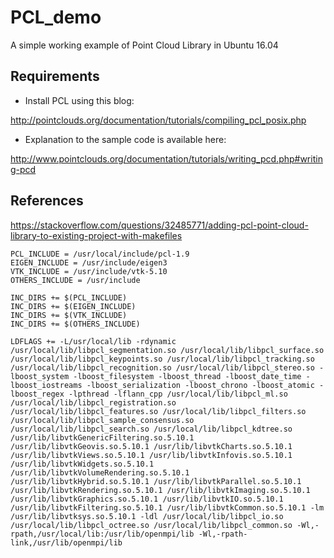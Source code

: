 # PCL_demo
A simple working example of Point Cloud Library in Ubuntu 16.04

## Requirements
- Install PCL using this blog:

http://pointclouds.org/documentation/tutorials/compiling_pcl_posix.php

- Explanation to the sample code is available here:

http://www.pointclouds.org/documentation/tutorials/writing_pcd.php#writing-pcd


## References

https://stackoverflow.com/questions/32485771/adding-pcl-point-cloud-library-to-existing-project-with-makefiles

```
PCL_INCLUDE = /usr/local/include/pcl-1.9
EIGEN_INCLUDE = /usr/include/eigen3
VTK_INCLUDE = /usr/include/vtk-5.10
OTHERS_INCLUDE = /usr/include

INC_DIRS += $(PCL_INCLUDE)
INC_DIRS += $(EIGEN_INCLUDE)
INC_DIRS += $(VTK_INCLUDE)
INC_DIRS += $(OTHERS_INCLUDE)
```
```
LDFLAGS += -L/usr/local/lib -rdynamic /usr/local/lib/libpcl_segmentation.so /usr/local/lib/libpcl_surface.so /usr/local/lib/libpcl_keypoints.so /usr/local/lib/libpcl_tracking.so /usr/local/lib/libpcl_recognition.so /usr/local/lib/libpcl_stereo.so -lboost_system -lboost_filesystem -lboost_thread -lboost_date_time -lboost_iostreams -lboost_serialization -lboost_chrono -lboost_atomic -lboost_regex -lpthread -lflann_cpp /usr/local/lib/libpcl_ml.so /usr/local/lib/libpcl_registration.so /usr/local/lib/libpcl_features.so /usr/local/lib/libpcl_filters.so /usr/local/lib/libpcl_sample_consensus.so /usr/local/lib/libpcl_search.so /usr/local/lib/libpcl_kdtree.so /usr/lib/libvtkGenericFiltering.so.5.10.1 /usr/lib/libvtkGeovis.so.5.10.1 /usr/lib/libvtkCharts.so.5.10.1 /usr/lib/libvtkViews.so.5.10.1 /usr/lib/libvtkInfovis.so.5.10.1 /usr/lib/libvtkWidgets.so.5.10.1 /usr/lib/libvtkVolumeRendering.so.5.10.1 /usr/lib/libvtkHybrid.so.5.10.1 /usr/lib/libvtkParallel.so.5.10.1 /usr/lib/libvtkRendering.so.5.10.1 /usr/lib/libvtkImaging.so.5.10.1 /usr/lib/libvtkGraphics.so.5.10.1 /usr/lib/libvtkIO.so.5.10.1 /usr/lib/libvtkFiltering.so.5.10.1 /usr/lib/libvtkCommon.so.5.10.1 -lm /usr/lib/libvtksys.so.5.10.1 -ldl /usr/local/lib/libpcl_io.so /usr/local/lib/libpcl_octree.so /usr/local/lib/libpcl_common.so -Wl,-rpath,/usr/local/lib:/usr/lib/openmpi/lib -Wl,-rpath-link,/usr/lib/openmpi/lib
```





